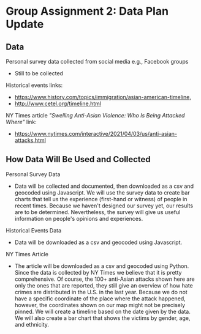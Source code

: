 # Group Assignment 2: Data Plan Update

## Data 

Personal survey data collected from social media e.g., Facebook groups
- Still to be collected

Historical events links: 
- https://www.history.com/topics/immigration/asian-american-timeline,
- http://www.cetel.org/timeline.html


NY Times article <i>"Swelling Anti-Asian Violence: Who Is Being Attacked Where"</i> link:
- https://www.nytimes.com/interactive/2021/04/03/us/anti-asian-attacks.html


## How Data Will Be Used and Collected 

Personal Survey Data
- Data will be collected and documented, then downloaded as a csv and geocoded using Javascript.
We will use the survey data to create bar charts that tell us the experience (first-hand or witness) of people in recent times. Because we haven't designed our survey yet, our results are to be determined. Nevertheless, the survey will give us useful information on people's opinions and experiences.

Historical Events Data
- Data will be downloaded as a csv and geocoded using Javascript. 

NY Times Article 
- The article will be downloaded as a csv and geocoded using Python. Since the data is collected by NY Times we believe that it is pretty comprehensive. Of course, the 100+ anti-Asian attacks shown here are only the ones that are reported, they still give an overview of how hate crimes are distributed in the U.S. in the last year. Because we do not have a specific coordinate of the place where the attack happened, however, the coordinates shown on our map might not be precisely pinned. We will create a timeline based on the date given by the data. We will also create a bar chart that shows the victims by gender, age, and ethnicity.
